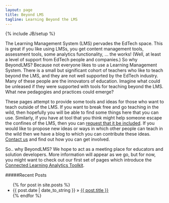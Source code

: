 ```yaml
---
layout: page
title: Beyond LMS
tagline: Learning Beyond the LMS
---
```

{% include JB/setup %}


<p> 
  The Learning Management System (LMS) pervades the EdTech space. This is great if you like using LMSs, you get content management tools, assessment tools, some analytics functionality, ... the works! (Well, at least a level of support from EdTech people and companies.) So why BeyondLMS? Because not everyone likes to use a Learning Management System. There is a small but significant cohort of teachers who like to teach beyond the LMS, and they are not well supported by the EdTech industry. Many of these people are the innovators of education. Imagine what could be unleased if they were supported with tools for teaching beyond the LMS. What new pedagogies and practices could emerge? 
</p>
<p>
  These pages attempt to provide some tools and ideas for those who want to teach outside of the LMS.  If you want to break free and go teaching in the wild, then hopefully you will be able to find some things here that you can use. Similarly, if you have at tool that you think might help someone escape the confines of the LMS, then you can <a href="includeMyTool.html">request that it be included</a>. If you would like to propose new ideas or ways in which other people can teach in the wild then we have a blog to which you can contribute these ideas. <a href="">Contact us</a> and find out how you can get involved.
</p>
<p>
  So.. why BeyondLMS? We hope to act as a meeting place for educators and solution developers. 
  More information will appear as we go, but for now, you might want to check out our first set of pages which introduce the <a href="..pages/clatoolkit.html">Connected Learning Analytics Toolkit</a>.
</p>

#####Recent Posts

<ul class="posts">
  {% for post in site.posts %}
  <li><span>{{ post.date | date_to_string }}</span> &raquo; <a href="{{ BASE_PATH }}{{ post.url }}">{{ post.title }}</a></li>
  {% endfor %}
</ul>

